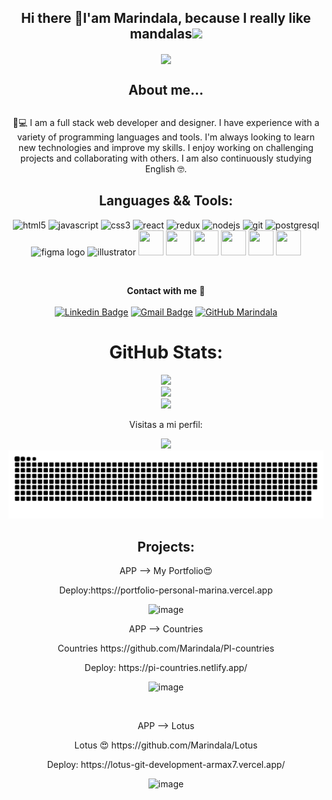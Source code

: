 

<h2 align="center">Hi there 👋I'am Marindala, because I really like mandalas<img src="https://media.tenor.com/rrwORDyr8TsAAAAM/mdr.gif" width="80"></h2>
   
      
   <div align="center">
   <img 
   align="center" width="450" src ="https://projects-static.raspberrypi.org/projects/mandala/51b401783aed0aaa12cefe59791ec3be512adb1d/en/images/step_9.gif" /></div>
   
 
      
      
     
   
   

   
  

   <div align="center">

## <p>  About me...</p>


##
  
	 
  📲💻 I am a full stack web developer and designer. I have experience with a variety of programming languages and tools. I'm always looking to learn new technologies and improve my skills. I enjoy working on challenging projects and collaborating with others.
   I    am also continuously studying English :nerd_face:.
  
   
## Languages && Tools:


<p align="center" width="300" dir="auto">
<img src="https://camo.githubusercontent.com/9a8eda56c5fd9247798cb3fd8a59d713f6cf1824ba5962d96cb59e90000234e3/68747470733a2f2f75706c6f61642e77696b696d656469612e6f72672f77696b6970656469612f636f6d6d6f6e732f7468756d622f332f33382f48544d4c355f42616467652e7376672f36303070782d48544d4c355f42616467652e7376672e706e67" alt="html5" width="40" height="40" data-canonical-src="https://upload.wikimedia.org/wikipedia/commons/thumb/3/38/HTML5_Badge.svg/600px-HTML5_Badge.svg.png" style="max-width: 100%;">

<img src="https://camo.githubusercontent.com/b4ff7f14956d1e50e56f37992f87c6a73166345ea928b6dbe1140db457b9707b/68747470733a2f2f75706c6f61642e77696b696d656469612e6f72672f77696b6970656469612f636f6d6d6f6e732f7468756d622f392f39392f556e6f6666696369616c5f4a6176615363726970745f6c6f676f5f322e7376672f3130323470782d556e6f6666696369616c5f4a6176615363726970745f6c6f676f5f322e7376672e706e67" alt="javascript" width="40" height="40" data-canonical-src="https://upload.wikimedia.org/wikipedia/commons/thumb/9/99/Unofficial_JavaScript_logo_2.svg/1024px-Unofficial_JavaScript_logo_2.svg.png" style="max-width: 100%;">

<img src="https://camo.githubusercontent.com/b9ff2641365bb0ac8857e711a30524d56aacf427e7dacd51c07cf81e7bd96668/68747470733a2f2f63646e342e69636f6e66696e6465722e636f6d2f646174612f69636f6e732f736f6369616c2d6d656469612d6c6f676f732d362f3531322f3132312d637373332d3531322e706e67" alt="css3" width="40" height="40" data-canonical-src="https://cdn4.iconfinder.com/data/icons/social-media-logos-6/512/121-css3-512.png" style="max-width: 100%;">

<img src="https://camo.githubusercontent.com/06f97b25efca5672ab1d820aee5aac996af25a4f15ac4556243dad191acce42d/68747470733a2f2f7365656b6c6f676f2e636f6d2f696d616765732f522f72656163742d6c6f676f2d374233434538313531372d7365656b6c6f676f2e636f6d2e706e67" alt="react" width="40" height="40" data-canonical-src="https://seeklogo.com/images/R/react-logo-7B3CE81517-seeklogo.com.png" style="max-width: 100%;">

<img src="https://camo.githubusercontent.com/bdc7538096526da40b0e1e252cb5c790b07b8320b222708c708927d531a6206f/68747470733a2f2f7365656b6c6f676f2e636f6d2f696d616765732f522f72656475782d6c6f676f2d394341363833364331322d7365656b6c6f676f2e636f6d2e706e67" alt="redux" width="40" height="40" data-canonical-src="https://seeklogo.com/images/R/redux-logo-9CA6836C12-seeklogo.com.png" style="max-width: 100%;">

<img src="https://camo.githubusercontent.com/7072b110e23339ac00169ad3337ee267ef4cd533171787b9fd7852e2e8bb08f2/68747470733a2f2f63646e2e706978616261792e636f6d2f70686f746f2f323031352f30342f32332f31372f34312f6e6f64652d6a732d3733363339395f3936305f3732302e706e67" alt="nodejs" height="40" data-canonical-src="https://cdn.pixabay.com/photo/2015/04/23/17/41/node-js-736399_960_720.png" style="max-width: 100%;">

<img src="https://camo.githubusercontent.com/fbfcb9e3dc648adc93bef37c718db16c52f617ad055a26de6dc3c21865c3321d/68747470733a2f2f7777772e766563746f726c6f676f2e7a6f6e652f6c6f676f732f6769742d73636d2f6769742d73636d2d69636f6e2e737667" alt="git" width="40" height="40" data-canonical-src="https://www.vectorlogo.zone/logos/git-scm/git-scm-icon.svg" style="max-width: 100%;">

<img src="https://camo.githubusercontent.com/2717985f26463c118a5e93fd5ab74cbafe4dd5c9e9a9ca4bf2af249baf4d92a7/68747470733a2f2f75706c6f61642e77696b696d656469612e6f72672f77696b6970656469612f636f6d6d6f6e732f7468756d622f322f32392f506f737467726573716c5f656c657068616e742e7376672f3132303070782d506f737467726573716c5f656c657068616e742e7376672e706e67" alt="postgresql" width="40" height="40" data-canonical-src="https://upload.wikimedia.org/wikipedia/commons/thumb/2/29/Postgresql_elephant.svg/1200px-Postgresql_elephant.svg.png" style="max-width: 100%;">
	
<img src="https://cdn.jsdelivr.net/gh/devicons/devicon/icons/figma/figma-original.svg" height="40" width="50" alt="figma logo"  />
	
 <img src="https://www.vectorlogo.zone/logos/adobe_illustrator/adobe_illustrator-icon.svg" alt="illustrator" width="40" height="40"/> 
 
<img src="https://skillicons.dev/icons?i=bootstrap"  width="40" height="40"/>

<img src="https://skillicons.dev/icons?i=express"  width="40" height="40"/>

<img src="https://skillicons.dev/icons?i=sequelize"  width="40" height="40"/>

<img src="https://skillicons.dev/icons?i=supabase"  width="40" height="40"/>

<img src="https://skillicons.dev/icons?i=nextjs"  width="40" height="40"/>

<img src="https://skillicons.dev/icons?i=github"  width="40" height="40"/>
</p>
<br />	

**Contact with me** 📝 </br></br>
[![Linkedin Badge](https://img.shields.io/badge/-LinkedIn-blue?style=flat-square&logo=Linkedin&logoColor=white&link=https://www.linkedin.com/in/marina~lopez/)](https://www.linkedin.com/in/marina~lopez/) 
[![Gmail Badge](https://img.shields.io/badge/-Gmail-c14438?style=flat-square&logo=Gmail&logoColor=white&link=mailto:marinalopezka@gmail.com)](mailto:marinalopezka@gmail.com)
[![GitHub Marindala](https://img.shields.io/github/followers/Marindala?label=follow&style=social)](https://https://github.com/Marindala)
<br />
# GitHub Stats:
![](https://github-readme-stats.vercel.app/api?username=marindala&theme=default&hide_border=false&include_all_commits=false&count_private=false)<br/>
![](https://github-readme-streak-stats.herokuapp.com/?user=marindala&theme=default&hide_border=false)<br/>
![](https://github-readme-stats.vercel.app/api/top-langs/?username=marindala&theme=default&hide_border=false&include_all_commits=false&count_private=false&layout=compact)

<div align="center">
  <p>Visitas a mi perfil:</p>
  <img src="https://profile-counter.glitch.me/Marindala/count.svg?"  />
</div>

<img src="https://github.com/1999AZZAR/1999AZZAR/blob/main/resources/img/grid-snake.svg" alt="snake"/>

## Projects:

<p> APP --> My Portfolio😍</p>
<p>Deploy:</code>https://portfolio-personal-marina.vercel.app</p>

![image](https://github.com/Marindala/Marindala/assets/95050756/e83524cc-41dd-45e0-8076-7fdf9c8f886d)



<p> APP --> Countries</p>
<p> Countries </code>https://github.com/Marindala/PI-countries</p>
<p>Deploy:</code> https://pi-countries.netlify.app/</p>


![image](https://user-images.githubusercontent.com/95050756/235038888-6c84ced4-006d-4b98-a0fb-1f7b70a6306c.png)


  
  

   <br>
   
   <p> APP --> Lotus</p>
   <p> Lotus 😍 </code>https://github.com/Marindala/Lotus</p>
   <p>Deploy:</code> https://lotus-git-development-armax7.vercel.app/</p>
   
   ![image](https://user-images.githubusercontent.com/95050756/234685679-2d9495f1-4ce4-4084-83dd-34deb9e6ba1f.png)
   
  



</div>
